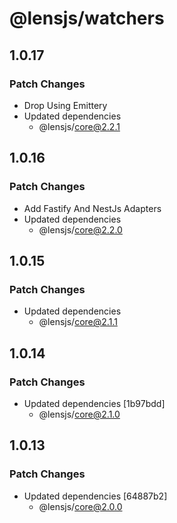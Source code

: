 # @lensjs/watchers

## 1.0.17

### Patch Changes

- Drop Using Emittery
- Updated dependencies
  - @lensjs/core@2.2.1

## 1.0.16

### Patch Changes

- Add Fastify And NestJs Adapters
- Updated dependencies
  - @lensjs/core@2.2.0

## 1.0.15

### Patch Changes

- Updated dependencies
  - @lensjs/core@2.1.1

## 1.0.14

### Patch Changes

- Updated dependencies [1b97bdd]
  - @lensjs/core@2.1.0

## 1.0.13

### Patch Changes

- Updated dependencies [64887b2]
  - @lensjs/core@2.0.0
